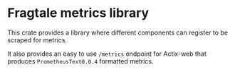# Fragtale metrics library

This crate provides a library where different components can register to be
scraped for metrics.

It also provides an easy to use `/metrics` endpoint for Actix-web that produces
`PrometheusText0.0.4` formatted metrics.
